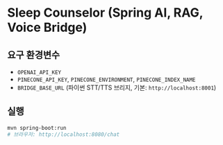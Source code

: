 # Sleep Counselor (Spring AI, RAG, Voice Bridge)

## 요구 환경변수
- `OPENAI_API_KEY`
- `PINECONE_API_KEY`, `PINECONE_ENVIRONMENT`, `PINECONE_INDEX_NAME`
- `BRIDGE_BASE_URL` (파이썬 STT/TTS 브리지, 기본: `http://localhost:8001`)

## 실행
```bash
mvn spring-boot:run
# 브라우저: http://localhost:8080/chat
